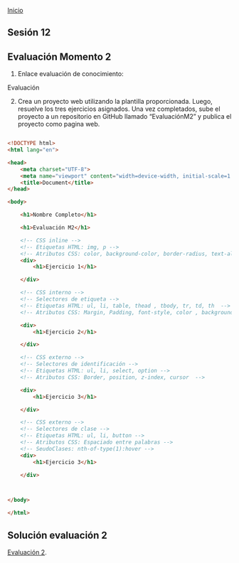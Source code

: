 <!-- No borrar o modificar -->
[Inicio](./index.md)

## Sesión 12 

## Evaluación Momento 2

1. Enlace evaluación de conocimiento:

Evaluación

2. Crea un proyecto web utilizando la plantilla proporcionada. Luego, resuelve los tres ejercicios asignados. Una vez completados, sube el proyecto a un repositorio en GitHub llamado “EvaluaciónM2” y publica el proyecto como pagina web.

```html

<!DOCTYPE html>
<html lang="en">

<head>
    <meta charset="UTF-8">
    <meta name="viewport" content="width=device-width, initial-scale=1.0">
    <title>Document</title>
</head>

<body>

    <h1>Nombre Completo</h1>

    <h1>Evaluación M2</h1>

    <!-- CSS inline -->
    <!-- Etiquetas HTML: img, p -->
    <!-- Atributos CSS: color, background-color, border-radius, text-align -->
    <div>
        <h1>Ejercicio 1</h1>

    </div>

    <!-- CSS interno -->
    <!-- Selectores de etiqueta -->
    <!-- Etiquetas HTML: ul, li, table, thead , tbody, tr, td, th  -->
    <!-- Atributos CSS: Margin, Padding, font-style, color , background-color -->

    <div>
        <h1>Ejercicio 2</h1>

    </div>

    <!-- CSS externo -->
    <!-- Selectores de identificación -->
    <!-- Etiquetas HTML: ul, li, select, option -->
    <!-- Atributos CSS: Border, position, z-index, cursor  -->

    <div>
        <h1>Ejercicio 3</h1>

    </div>

    <!-- CSS externo -->
    <!-- Selectores de clase -->
    <!-- Etiquetas HTML: ul, li, button -->
    <!-- Atributos CSS: Espaciado entre palabras -->
    <!-- SeudoClases: nth-of-type(1):hover -->
    <div>
        <h1>Ejercicio 3</h1>

    </div>



</body>

</html>

```

## Solución evaluación 2

[Evaluación 2](https://andres-buritica123.github.io/Evaluacion_2/).